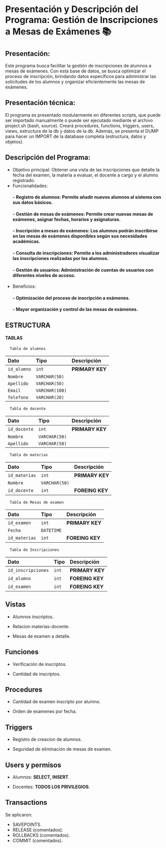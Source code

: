 
# Presentación y Descripción del Programa: Gestión de Inscripciones a Mesas de Exámenes 📚

## Presentación:
Este programa busca facilitar la gestión de inscripciones de alumnos a mesas de exámenes. Con esta base de datos, se busca optimizar el proceso de inscripción, brindando datos específicos para administrar las solicitudes de los alumnos y organizar eficientemente las mesas de exámenes.
## Presentación técnica:
El programa es presentado modularmente en diferentes scripts, que puede ser importado manualmente o puede ser ejecutado mediante el archivo project.sh (bash, source). Creará procedures, functions, triggers, users, views, estructura de la db y datos de la db.
Además, se presenta el DUMP para hacer un IMPORT de la database completa (estructura, datos y objetos).
## Descripción del Programa:
- Objetivo principal: Obtener una vista de las inscripciones que detalle la fecha del examen, la materia a evaluar, el docente a cargo y el alumno registrado.
- Funcionalidades:
    #### - Registro de alumnos: Permite añadir nuevos alumnos al sistema con sus datos básicos.
    #### - Gestión de mesas de exámenes: Permite crear nuevas mesas de exámenes, asignar fechas, horarios y asignaturas.
    #### - Inscripción a mesas de exámenes: Los alumnos podrán inscribirse en las mesas de exámenes disponibles según sus necesidades académicas.
    #### - Consulta de inscripciones: Permite a los administradores visualizar las inscripciones realizadas por los alumnos.
    #### - Gestión de usuarios: Administración de cuentas de usuarios con diferentes niveles de acceso.
- Beneficios:
    #### - Optimización del proceso de inscripción a exámenes.
    #### - Mayor organización y control de las mesas de exámenes. 



## ESTRUCTURA

#### TABLAS

```http
  Tabla de alumnos
```

| Dato | Tipo     | Descripción                |
| :-------- | :------- | :------------------------- |
| `id_alumno` | `int` | **PRIMARY KEY** |
| `Nombre` | `VARCHAR(50)` | |
| `Apellido` | `VARCHAR(50)` | |
| `Email` | `VARCHAR(100)` |  |
| `Telefono` | `VARCHAR(20)` |  |


```http
  Tabla de docente
```

| Dato | Tipo     | Descripción                |
| :-------- | :------- | :------------------------- |
| `id_docente` | `int` | **PRIMARY KEY** |
| `Nombre` | `VARCHAR(50)` | |
| `Apellido` | `VARCHAR(50)` | |

```http
  Tabla de materias
```

| Dato | Tipo     | Descripción                |
| :-------- | :------- | :------------------------- |
| `id_materias` | `int` | **PRIMARY KEY** |
| `Nombre` | `VARCHAR(50)` | |
| `id_docente` | `int`  | **FOREING KEY**|

```http
  Tabla de Mesas de examen
```

| Dato | Tipo     | Descripción                |
| :-------- | :------- | :------------------------- |
| `id_examen` | `int` | **PRIMARY KEY** |
| `Fecha` | `DATETIME` | |
| `id_materias` | `int`  | **FOREING KEY**|

```http
  Tabla de Inscripciones
```

| Dato | Tipo     | Descripción                |
| :-------- | :------- | :------------------------- |
| `id_inscripciones` | `int` | **PRIMARY KEY** |
| `id_alumno` | `int` | **FOREING KEY**|
| `id_examen` | `int`  | **FOREING KEY**|

## Vistas

- Alumnos inscriptos.

- Relacion materias-docente.

- Mesas de examen a detalle.

## Funciones

- Verificación de inscriptos.

- Cantidad de inscriptos.

## Procedures

- Cantidad de examen inscripto por alumno.

- Orden de examenes por fecha.

## Triggers

- Registro de creacion de alumnos.

- Seguridad de eliminación de mesas de examen.

## Users y permisos

- Alumnos: **SELECT, INSERT**.

- Docentes: **TODOS LOS PRIVILEGIOS**.

## Transactions

Se aplicaron:

- SAVEPOINTS.
- RELEASE (comentados).
- ROLLBACKS (comentados).
- COMMIT (comentados).
